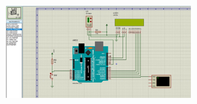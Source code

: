 
![ScreenShot](https://github.com/worrajak/Microcontroller2564/blob/main/UartMonitoring/VirtualTerminak.jpg?raw=true)  
